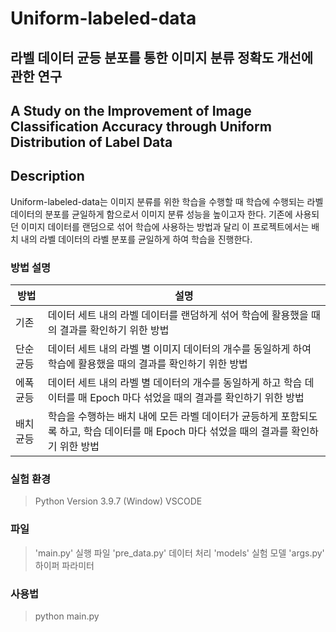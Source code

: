 # Uniform-labeled-data

라벨 데이터 균등 분포를 통한 이미지 분류 정확도 개선에 관한 연구
-------------------------
A Study on the Improvement of Image Classification Accuracy through Uniform Distribution of Label Data
-------------------------
## Description

Uniform-labeled-data는 이미지 분류를 위한 학습을 수행할 때 학습에 수행되는 라벨 데이터의 분포를 균일하게 함으로서 이미지 분류 성능을 높이고자 한다.
기존에 사용되던 이미지 데이터를 랜덤으로 섞어 학습에 사용하는 방법과 달리 이 프로젝트에서는 배치 내의 라벨 데이터의 라벨 분포를 균일하게 하여 학습을 진행한다.

### 방법 설명

|방법|설명|
|------|---|
|기존|데이터 세트 내의 라벨 데이터를 랜덤하게 섞어 학습에 활용했을 때의 결과를 확인하기 위한 방법|
|단순 균등|데이터 세트 내의 라벨 별 이미지 데이터의 개수를 동일하게 하여 학습에 활용했을 때의 결과를 확인하기 위한 방법|
|에폭 균등|데이터 세트 내의 라벨 별 데이터의 개수를 동일하게 하고 학습 데이터를 매 Epoch 마다 섞었을 때의 결과를 확인하기 위한 방법|
|배치 균등|학습을 수행하는 배치 내에 모든 라벨 데이터가 균등하게 포함되도록 하고, 학습 데이터를 매 Epoch 마다 섞었을 때의 결과를 확인하기 위한 방법|

### 실험 환경

> Python Version 3.9.7 (Window)
> VSCODE

### 파일

> 'main.py' 실행 파일
> 'pre_data.py' 데이터 처리
> 'models' 실험 모델
> 'args.py' 하이퍼 파라미터

### 사용법
> python main.py
